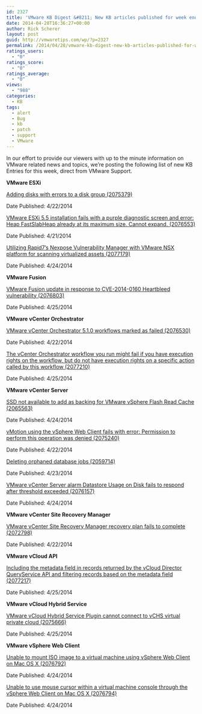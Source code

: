 ```yaml
---
id: 2327
title: 'VMware KB Digest &#8211; New KB articles published for week ending 4/26/14'
date: 2014-04-28T16:36:27+00:00
author: Rick Scherer
layout: post
guid: http://vmwaretips.com/wp/?p=2327
permalink: /2014/04/28/vmware-kb-digest-new-kb-articles-published-for-week-ending-42614/
ratings_users:
  - "0"
ratings_score:
  - "0"
ratings_average:
  - "0"
views:
  - "988"
categories:
  - KB
tags:
  - alert
  - Bug
  - kb
  - patch
  - support
  - VMware
---
```

In our effort to provide our viewers with up to the minute information on VMware related news and topics, we&#8217;re posting the following list of new KB Entries for this week, direct from VMware Support.

<!--more-->

**VMware ESXi**
  
<a href="http://bit.ly/1ivvEuH" target="_blank">Adding disks with errors to a disk group (2075379)</a>
  
Date Published: 4/22/2014
  
<a href="http://bit.ly/S3yTVi" target="_blank">VMware ESXi 5.5 installation fails with a purple diagnostic screen and error: Heap FastSlabHeap already at its maximum size. Cannot expand. (2076553)</a>
  
Date Published: 4/21/2014
  
<a href="http://bit.ly/1ivvDad" target="_blank">Utilizing Rapid7’s Nexpose Vulnerability Manager with VMware NSX platform for scanning virtualized assets (2077179)</a>
  
Date Published: 4/24/2014

**VMware Fusion**
  
<a href="http://bit.ly/S3yVwE" target="_blank">VMware Fusion update in response to CVE-­2014-­0160 Heartbleed vulnerability (2076803)</a>
  
Date Published: 4/25/2014

 **VMware vCenter Orchestrator**
  
<a href="http://bit.ly/1ivvDae" target="_blank">VMware vCenter Orchestrator 5.1.0 workflows marked as failed (2076530)</a>
  
Date Published: 4/22/2014
  
<a href="http://bit.ly/S3yTVn" target="_blank">The vCenter Orchestrator workflow you run might fail if you have execution rights on the workflow, but do not have execution rights on a specific action called by this workflow (2077210)</a>
  
Date Published: 4/25/2014

 **VMware vCenter Server**
  
<a href="http://bit.ly/1ivvEuK" target="_blank">SSD not available to add as backing for VMware vSphere Flash Read Cache (2065563)</a>
  
Date Published: 4/24/2014
  
<a href="http://bit.ly/S3yTVp" target="_blank">vMotion using the vSphere Web Client fails with error: Permission to perform this operation was denied (2075240)</a>
  
Date Published: 4/22/2014
  
<a href="http://bit.ly/S3yVMV" target="_blank">Deleting orphaned database jobs (2059714)</a>
  
Date Published: 4/23/2014
  
<a href="http://bit.ly/1ivvDai" target="_blank">VMware vCenter Server alarm Datastore Usage on Disk fails to respond after threshold exceeded (2076157)</a>
  
Date Published: 4/24/2014

 **VMware vCenter Site Recovery Manager**
  
<a href="http://bit.ly/S3yVN3" target="_blank">VMware vCenter Site Recovery Manager recovery plan fails to complete (2072798)</a>
  
Date Published: 4/22/2014

 **VMware vCloud API**
  
<a href="http://bit.ly/1ivvDaj" target="_blank">Including the metadata field in records returned by the vCloud Director QueryService API and filtering records based on the metadata field (2077217)</a>
  
Date Published: 4/25/2014

 **VMware vCloud Hybrid Service**
  
<a href="http://bit.ly/1ivvDqx" target="_blank">VMware vCloud Hybrid Service Plugin cannot connect to vCHS virtual private cloud (2075666)</a>
  
Date Published: 4/25/2014

**VMware vSphere Web Client**
  
<a href="http://bit.ly/S3yVN6" target="_blank">Unable to mount ISO image to a virtual machine using vSphere Web Client on Mac OS X (2076792)</a>
  
Date Published: 4/24/2014
  
<a href="http://bit.ly/1ivvEuR" target="_blank">Unable to use mouse cursor within a virtual machine console through the vSphere Web Client on Mac OS X (2076794)</a>
  
Date Published: 4/24/2014